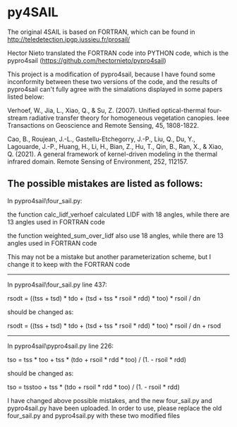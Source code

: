 # py4SAIL
The original 4SAIL is based on FORTRAN, which can be found in http://teledetection.ipgp.jussieu.fr/prosail/

Hector Nieto translated the FORTRAN code into PYTHON code, which is the pypro4sail (https://github.com/hectornieto/pypro4sail)

This project is a modification of pypro4sail, because I have found some inconformity between these two versions of the code, 
and the results of pypro4sail can't fully agree with the simalations displayed in some papers listed below:

Verhoef, W., Jia, L., Xiao, Q., & Su, Z. (2007). Unified optical-thermal four-stream radiative transfer theory for homogeneous vegetation canopies. Ieee Transactions on Geoscience and Remote Sensing, 45, 1808-1822.

Cao, B., Roujean, J.-L., Gastellu-Etchegorry, J.-P., Liu, Q., Du, Y., Lagouarde, J.-P., Huang, H., Li, H., Bian, Z., Hu, T., Qin, B., Ran, X., & Xiao, Q. (2021). A general framework of kernel-driven modeling in the thermal infrared domain. Remote Sensing of Environment, 252, 112157.

The possible mistakes are listed as follows:
------------------------------------
In pypro4sail\four_sail.py:

the function calc_lidf_verhoef calculated LIDF with 18 angles, while there are 13 angles used in FORTRAN code

the function weighted_sum_over_lidf also use 18 angles, while there are 13 angles used in FORTRAN code

This may not be a mistake but another parameterization scheme, but I change it to keep with the FORTRAN code

------------------------------------
In pypro4sail\four_sail.py line 437:

rsodt = ((tss + tsd) * tdo + (tsd + tss * rsoil * rdd) * too) * rsoil / dn

should be changed as:

rsodt = ((tss + tsd) * tdo + (tsd + tss * rsoil * rdd) * too) * rsoil / dn + rsod

------------------------------------
In pypro4sail\pypro4sail.py line 226:

tso = tss * too + tss * (tdo + rsoil * rdd * too) / (1. - rsoil * rdd)

should be changed as:

tso = tsstoo + tss * (tdo + rsoil * rdd * too) / (1. - rsoil * rdd)


I have changed above possible mistakes, and the new four_sail.py and pypro4sail.py have been uploaded.
In order to use, please replace the old four_sail.py and pypro4sail.py with these two modified files 
